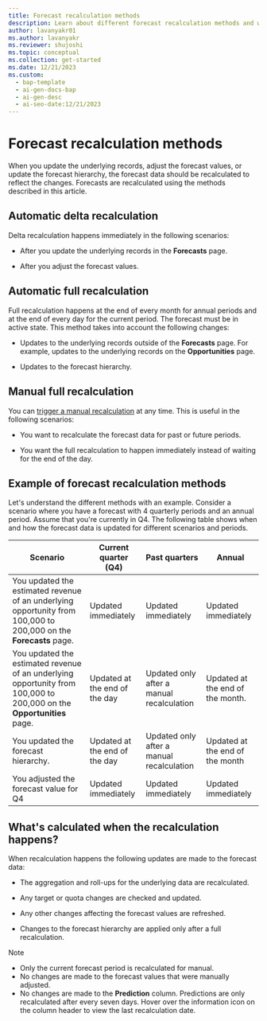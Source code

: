 ```yaml
---
title: Forecast recalculation methods
description: Learn about different forecast recalculation methods and when and how the forecast data is updated with an example.
author: lavanyakr01
ms.author: lavanyakr
ms.reviewer: shujoshi
ms.topic: conceptual
ms.collection: get-started
ms.date: 12/21/2023
ms.custom:
  - bap-template
  - ai-gen-docs-bap
  - ai-gen-desc
  - ai-seo-date:12/21/2023
---
```


# Forecast recalculation methods

When you update the underlying records, adjust the forecast values, or update the forecast hierarchy, the forecast data should be recalculated to reflect the changes. Forecasts are recalculated using the methods described in this article.

## Automatic delta recalculation

Delta recalculation happens immediately in the following scenarios:

- After you update the underlying records in the **Forecasts** page.

- After you adjust the forecast values.

## Automatic full recalculation

Full recalculation happens at the end of every month for annual periods and at the end of every day for the current period. The forecast must be in active state. This method takes into account the following changes:

- Updates to the underlying records outside of the **Forecasts** page. For example, updates to the underlying records on the **Opportunities** page.

- Updates to the forecast hierarchy.  

## Manual full recalculation

You can [trigger a manual recalculation](keep-forecast-data-up-to-date.md) at any time. This is useful in the following scenarios:

- You want to recalculate the forecast data for past or future periods.

- You want the full recalculation to happen immediately instead of waiting for the end of the day.

## Example of forecast recalculation methods

Let's understand the different methods with an example. Consider a scenario where you have a forecast with 4 quarterly periods and an annual period. Assume that you're currently in Q4. The following table shows when and how the forecast data is updated for different scenarios and periods.

| Scenario | Current quarter (Q4) | Past quarters | Annual | 
|----------|----|---------------|--------|
| You updated the estimated revenue of an underlying opportunity from 100,000 to 200,000 on the **Forecasts** page. | Updated immediately | Updated immediately | Updated immediately |
|You updated the estimated revenue of an underlying opportunity from 100,000 to 200,000 on the **Opportunities** page. | Updated at the end of the day | Updated only after a manual recalculation | Updated at the end of the month. | 
| You updated the forecast hierarchy. | Updated at the end of the day | Updated only after a manual recalculation | Updated at the end of the month |
| You adjusted the forecast value for Q4 | Updated immediately | Updated immediately | Updated immediately |

## What's calculated when the recalculation happens?

When recalculation happens the following updates are made to the forecast data:

-	The aggregation and roll-ups for the underlying data are recalculated.

-	Any target or quota changes are checked and updated.

-	Any other changes affecting the forecast values are refreshed.

- Changes to the forecast hierarchy are applied only after a full recalculation.

> [!NOTE]
> - Only the current forecast period is recalculated for manual.
> - No changes are made to the forecast values that were manually adjusted.
> - No changes are made to the **Prediction** column. Predictions are only recalculated after every seven days. Hover over the information icon on the column header to view the last recalculation date.
